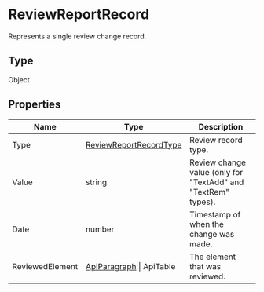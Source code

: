 # ReviewReportRecord

Represents a single review change record.

## Type

Object

## Properties

| Name | Type | Description |
| ---- | ---- | ----------- |
| Type | [ReviewReportRecordType](../Enumeration/ReviewReportRecordType.md) | Review record type. |
| Value | string | Review change value (only for "TextAdd" and "TextRem" types). |
| Date | number | Timestamp of when the change was made. |
| ReviewedElement | [ApiParagraph](../ApiParagraph/ApiParagraph.md) \| ApiTable | The element that was reviewed. |
